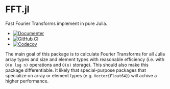# FFT.jl

Fast Fourier Transforms implement in pure Julia.

* [![Documenter](https://img.shields.io/badge/docs-dev-blue.svg)](https://eschnett.github.io/FFT.jl/dev)
* [![GitHub
  CI](https://github.com/eschnett/FFT.jl/workflows/CI/badge.svg)](https://github.com/eschnett/FFT.jl/actions)
* [![Codecov](https://codecov.io/gh/eschnett/FFT.jl/branch/main/graph/badge.svg)](https://codecov.io/gh/eschnett/FFT.jl)

The main goal of this package is to calculate Fourier Transforms for
all Julia array types and size and element types with reasonable
efficiency (i.e. with `O(n log n)` operations and `O(n)` storage).
This should also make this package differentiable. It likely that
special-purpose packages that specialize on array or element types
(e.g. `Vector{Float64}`) will achive a higher performance.
